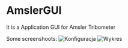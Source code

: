 # AmslerGUI
It is a Application GUI for Amsler Tribometer

Some screenshoots:
![Konfiguracja](https://obrazki.elektroda.pl/2090611200_1602948316.png "Konfiguracja")
![Wykres](https://obrazki.elektroda.pl/8905062900_1602948317.png "Wykres")
